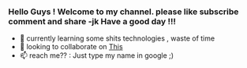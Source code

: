 ### Hello Guys ! Welcome to my channel. please like subscribe comment and share -jk Have a good day !!!


- 🌱 currently learning some shits technologies , waste of time 
- 👯 looking to collaborate on <a href="https://github.com/rabibasukala01/dallali">This</a>
- 📫 reach me?? : Just type my name in google ;)





